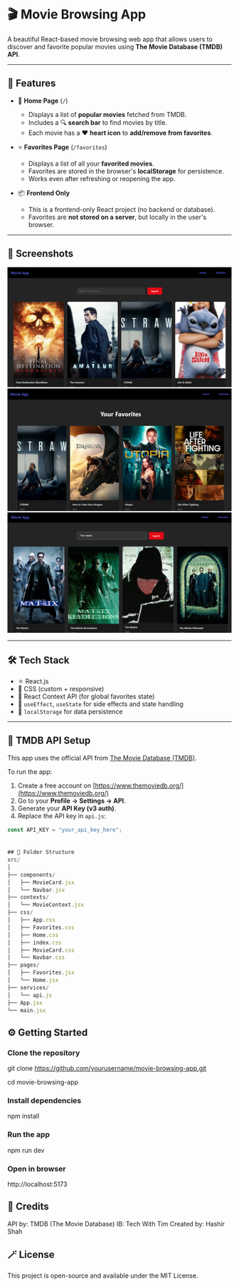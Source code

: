 # 🎬 Movie Browsing App

A beautiful React-based movie browsing web app that allows users to discover and favorite popular movies using **The Movie Database (TMDB) API**.

---

## 🚀 Features

- 📃 **Home Page** (`/`)

  - Displays a list of **popular movies** fetched from TMDB.
  - Includes a 🔍 **search bar** to find movies by title.
  - Each movie has a ❤️ **heart icon** to **add/remove from favorites**.

- ⭐ **Favorites Page** (`/favorites`)

  - Displays a list of all your **favorited movies**.
  - Favorites are stored in the browser's **localStorage** for persistence.
  - Works even after refreshing or reopening the app.

- 📦 **Frontend Only**
  - This is a frontend-only React project (no backend or database).
  - Favorites are **not stored on a server**, but locally in the user's browser.

---

## 📸 Screenshots

![alt text](<Screenshot 2025-06-20 162053.png>)
![alt text](<Screenshot 2025-06-20 162137.png>)
![alt text](<Screenshot 2025-06-20 162207.png>)

---

## 🛠️ Tech Stack

- ⚛️ React.js
- 🎨 CSS (custom + responsive)
- 🔁 React Context API (for global favorites state)
- 🧠 `useEffect`, `useState` for side effects and state handling
- 📁 `localStorage` for data persistence

---

## 🔐 TMDB API Setup

This app uses the official API from [The Movie Database (TMDB)](https://www.themoviedb.org/).

To run the app:

1. Create a free account on [https://www.themoviedb.org/](https://www.themoviedb.org/)
2. Go to your **Profile → Settings → API**.
3. Generate your **API Key (v3 auth)**.
4. Replace the API key in `api.js`:

```js
const API_KEY = "your_api_key_here";


## 📁 Folder Structure
src/
│
├── components/
│   ├── MovieCard.jsx
│   └── Navbar.jsx
├── contexts/
│   └── MovieContext.jsx
├── css/
│   ├── App.css
│   ├── Favorites.css
│   ├── Home.css
│   ├── index.css
│   ├── MovieCard.css
│   └── Navbar.css
├── pages/
│   ├── Favorites.jsx
│   └── Home.jsx
├── services/
│   └── api.js
├── App.jsx
└── main.jsx
```

## ⚙️ Getting Started

### Clone the repository

git clone https://github.com/yourusername/movie-browsing-app.git

cd movie-browsing-app

### Install dependencies

npm install

### Run the app

npm run dev

### Open in browser

http://localhost:5173

## 🤝 Credits

API by: TMDB (The Movie Database)
IB: Tech With Tim
Created by: Hashir Shah

## 🪄 License

This project is open-source and available under the MIT License.
